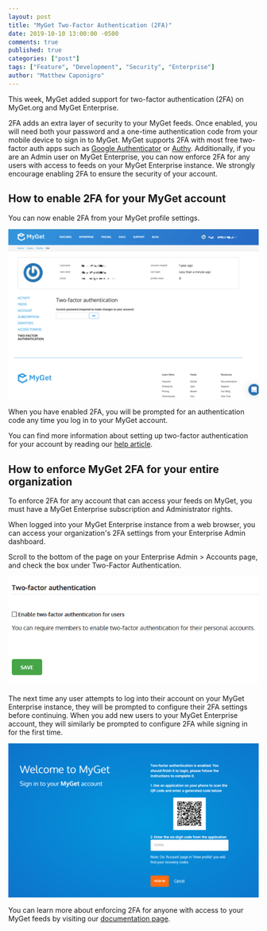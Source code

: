 ```yaml
---  
layout: post  
title: "MyGet Two-Factor Authentication (2FA)"  
date: 2019-10-10 13:00:00 -0500  
comments: true  
published: true  
categories: ["post"]  
tags: ["Feature", "Development", "Security", "Enterprise"]  
author: "Matthew Caponigro"  
---
```


This week, MyGet added support for two-factor authentication (2FA) on MyGet.org and MyGet Enterprise.

2FA adds an extra layer of security to your MyGet feeds. Once enabled, you will need both your password and a one-time authentication code from your mobile device to sign in to MyGet. MyGet supports 2FA with most free two-factor auth apps such as [Google Authenticator](https://support.google.com/accounts/answer/1066447?co=GENIE.Platform%3DAndroid&hl=en) or [Authy](https://authy.com/). Additionally, if you are an Admin user on MyGet Enterprise, you can now enforce 2FA for any users with access to feeds on your MyGet Enterprise instance. We strongly encourage enabling 2FA to ensure the security of your account.

## How to enable 2FA for your MyGet account

You can now enable 2FA from your MyGet profile settings.

![MyGet 2FA Settings](/images/2019/myget-2fa-settings.png)

When you have enabled 2FA, you will be prompted for an authentication code any time you log in to your MyGet account.

You can find more information about setting up two-factor authentication for your account by reading our [help article](https://docs.myget.org/docs/reference/MyGet-Two-Factor-Authentication-2FA).

## How to enforce MyGet 2FA for your entire organization

To enforce 2FA for any account that can access your feeds on MyGet, you must have a MyGet Enterprise subscription and Administrator rights.

When logged into your MyGet Enterprise instance from a web browser, you can access your organization's 2FA settings from your Enterprise Admin dashboard.

Scroll to the bottom of the page on your Enterprise Admin > Accounts page, and check the box under Two-Factor Authentication.

![Enforce 2FA for your MyGet Enterprise subscription](/images/2019/Enterprise-Admin-Account-set-2fa-private-tenant.png)

The next time any user attempts to log into their account on your MyGet Enterprise instance, they will be prompted to configure their 2FA settings before continuing. When you add new users to your MyGet Enterprise account, they will similarly be prompted to configure 2FA while signing in for the first time.

![Oblige MyGet Enterprise users to enable 2FA during sign-up](/images/2019/tenant-obligatory-2fa-for-account-without-2fa-set.png)

You can learn more about enforcing 2FA for anyone with access to your MyGet feeds by visiting our [documentation page](https://docs.myget.org/docs/reference/MyGet-Two-Factor-Authentication-2FA).
